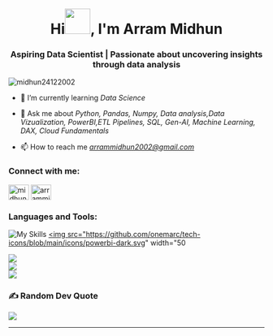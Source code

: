 <h1 align="center">Hi<IMG src="https://raw.githubusercontent.com/nixin72/nixin72/master/wave.gif" width="50">, I'm Arram Midhun</h1>
<h3 align="center">Aspiring Data Scientist | Passionate about uncovering insights through data analysis</h3>

<p align="left"> <img src="https://komarev.com/ghpvc/?username=midhun24122002&label=Profile%20views&color=0e75b6&style=flat" alt="midhun24122002" /> </p>

- 🌱 I’m currently learning *Data Science*

- 💬 Ask me about *Python, Pandas, Numpy, Data analysis,Data Vizualization, PowerBI,ETL Pipelines, SQL, Gen-AI, Machine Learning, DAX, Cloud Fundamentals*

- 📫 How to reach me *arrammidhun2002@gmail.com*

<h3 align="left">Connect with me:</h3>
<p align="left">
<a href="https://www.linkedin.com/in/midhun-arram/" target="blank"><img align="center" src="https://raw.githubusercontent.com/rahuldkjain/github-profile-readme-generator/master/src/images/icons/Social/linked-in-alt.svg" alt="midhun-arram" height="30" width="40" /></a>
<a href="https://www.hackerrank.com/profile/arrammidhun2002" target="blank"><img align="center" src="https://raw.githubusercontent.com/rahuldkjain/github-profile-readme-generator/master/src/images/icons/Social/hackerrank.svg" alt="arrammidhun2002" height="30" width="40" /></a>
</p>

<h3 align="left">Languages and Tools:</h3>

![My Skills](https://skillicons.dev/icons?i=aws,gcp,azure,pytorch,matlab,tensorflow,git,c,flask,mysql,opencv,pkl,py,r,vscode,visualstudio,ai,html,java,css&perline=10)
<a href="#"><img src="https://github.com/onemarc/tech-icons/blob/main/icons/powerbi-dark.svg" width="50

![](https://github-readme-stats.vercel.app/api?username=midhun24122002&theme=dark&hide_border=false&include_all_commits=false&count_private=false)<br/>
![](https://github-readme-streak-stats.herokuapp.com/?user=midhun24122002&theme=dark&hide_border=false)<br/>
![](https://github-readme-stats.vercel.app/api/top-langs/?username=midhun24122002&theme=dark&hide_border=false&include_all_commits=false&count_private=false&layout=compact)

### ✍️ Random Dev Quote
![](https://quotes-github-readme.vercel.app/api?type=horizontal&theme=radical)

---
